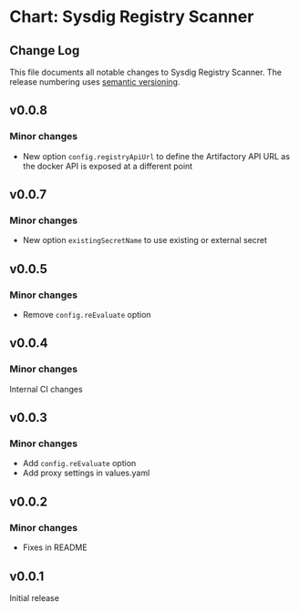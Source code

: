 # Chart: Sysdig Registry Scanner

## Change Log

This file documents all notable changes to Sysdig Registry Scanner. The release
numbering uses [semantic versioning](http://semver.org).

## v0.0.8

### Minor changes

* New option `config.registryApiUrl` to define the Artifactory API URL as the docker API is exposed at a different point

## v0.0.7

### Minor changes

* New option `existingSecretName` to use existing or external secret

## v0.0.5

### Minor changes

* Remove `config.reEvaluate` option

## v0.0.4

### Minor changes

Internal CI changes

## v0.0.3

### Minor changes

* Add `config.reEvaluate` option
* Add proxy settings in values.yaml

## v0.0.2

### Minor changes

* Fixes in README

## v0.0.1

Initial release
